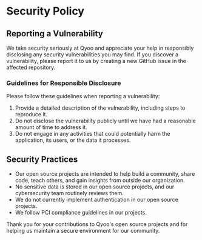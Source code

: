 # Security Policy

## Reporting a Vulnerability

We take security seriously at Qyoo and appreciate your help in responsibly disclosing any security vulnerabilities you may find. If you discover a vulnerability, please report it to us by creating a new GitHub issue in the affected repository.

### Guidelines for Responsible Disclosure

Please follow these guidelines when reporting a vulnerability:

1. Provide a detailed description of the vulnerability, including steps to reproduce it.
2. Do not disclose the vulnerability publicly until we have had a reasonable amount of time to address it.
3. Do not engage in any activities that could potentially harm the application, its users, or the data it processes.

## Security Practices

- Our open source projects are intended to help build a community, share code, teach others, and gain insights from outside our organization.
- No sensitive data is stored in our open source projects, and our cybersecurity team routinely reviews them.
- We do not currently implement authentication in our open source projects.
- We follow PCI compliance guidelines in our projects.

Thank you for your contributions to Qyoo's open source projects and for helping us maintain a secure environment for our community.